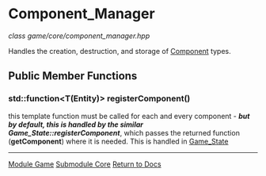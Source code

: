 # Component_Manager
*class*
*game/core/component_manager.hpp*

Handles the creation, destruction, and storage of [Component](component.md) types.

## Public Member Functions

### std::function<T(Entity)> registerComponent()
this template function must be called for each and every component - ***but by default, this is handled by the similar Game_State::registerComponent<T>***, which passes the returned function (**getComponent<T>**) where it is needed. This is handled in [Game_State](../../engine/shell/game_state.md)

---

[Module Game](../game.md)
[Submodule Core](core.md)
[Return to Docs](../../docs.md)
